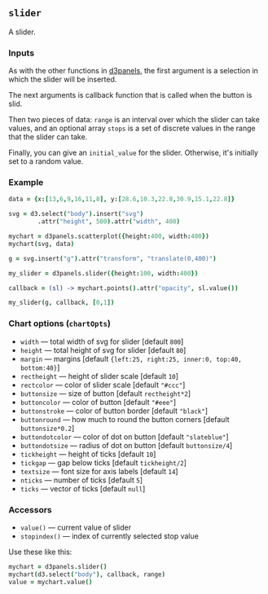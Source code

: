 ## `slider`

A slider.

### Inputs

As with the other functions in
[d3panels](http://kbroman.org/d3panels), the first argument is a
selection in which the slider will be inserted.

The next arguments
is callback function that is called when the button is slid.

Then two pieces of data: `range` is an interval over which the slider
can take values, and an optional array `stops` is a set of discrete values in
the range that the slider can take.

Finally, you can give an `initial_value` for the slider. Otherwise,
it's initially set to a random value.

### Example

```coffeescript
data = {x:[13,6,9,16,11,8], y:[28.6,10.3,22.8,30.9,15.1,22.8]}

svg = d3.select("body").insert("svg")
        .attr("height", 500).attr("width", 400)

mychart = d3panels.scatterplot({height:400, width:400})
mychart(svg, data)

g = svg.insert("g").attr("transform", "translate(0,400)")

my_slider = d3panels.slider({height:100, width:400})

callback = (sl) -> mychart.points().attr("opacity", sl.value())

my_slider(g, callback, [0,1])
```

### Chart options (`chartOpts`)

- `width` &mdash; total width of svg for slider \[default `800`\]
- `height` &mdash; total height of svg for slider \[default `80`\]
- `margin` &mdash; margins \[default `{left:25, right:25, inner:0, top:40, bottom:40}`\]
- `rectheight` &mdash; height of slider scale \[default `10`\]
- `rectcolor` &mdash; color of slider scale \[default `"#ccc"`\]
- `buttonsize` &mdash; size of button \[default `rectheight*2`\]
- `buttoncolor` &mdash; color of button \[default `"#eee"`\]
- `buttonstroke` &mdash; color of button border \[default `"black"`\]
- `buttonround` &mdash; how much to round the button corners \[default `buttonsize*0.2`\]
- `buttondotcolor` &mdash; color of dot on button \[default `"slateblue"`\]
- `buttondotsize` &mdash; radius of dot on button \[default `buttonsize/4`\]
- `tickheight` &mdash; height of ticks \[default `10`\]
- `tickgap` &mdash; gap below ticks \[default `tickheight/2`\]
- `textsize` &mdash; font size for axis labels \[default `14`\]
- `nticks` &mdash; number of ticks \[default `5`\]
- `ticks` &mdash; vector of ticks \[default `null`\]


### Accessors

- `value()` &mdash; current value of slider
- `stopindex()` &mdash; index of currently selected stop value

Use these like this:

```coffeescript
mychart = d3panels.slider()
mychart(d3.select("body"), callback, range)
value = mychart.value()
```

